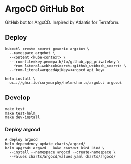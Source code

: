 # ArgoCD GitHub Bot

GitHub bot for ArgoCD. Inspired by Atlantis for Terraform.

## Deploy

```shell
kubectl create secret generic argobot \
  --namespace argobot \
  --content <kube-context> \
  --from-file=key.pem=path/to/github_app_privatekey \
  --from-literal=webhookSecret=<github_webhook_secret> \
  --from-literal=argocdApiKey=<argocd_api_key>

helm install \
  oci://ghcr.io/corymurphy/helm-charts/argobot argobot
```

## Develop

```shell
make test
make test-helm
make dev-install
```

### Deploy argocd

```shell
# deploy argocd
helm dependency update charts/argocd/
helm upgrade argocd --kube-context kind-kind \
  --install --namespace argocd --create-namespace \
  --values charts/argocd/values.yaml charts/argocd/
```
